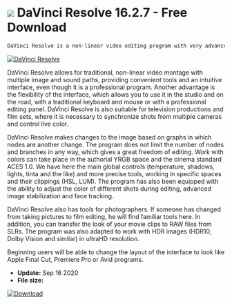 # ![](https://cdn.softexe.net/static/icon/a/davinci-resolve-8538.png) DaVinci Resolve 16.2.7 - Free Download

```sh
DaVinci Resolve is a non-linear video editing program with very advanced color control and correction tools used in Hollywood hits. The possibilities of color control in this program have already become legendary, as is the high quality of the image created in it.
```
[![DaVinci Resolve](https://gallery.dpcdn.pl/imgc/Tools/80247/g_-_420x350_1.5_-_x827ae43d-0a06-49f3-9c1d-6d6c34c2b95c.png)](https://softexe.net/win/multimedia/video/davinci-resolve:hech.html)

DaVinci Resolve allows for traditional, non-linear video montage with multiple image and sound paths, providing convenient tools and an intuitive interface, even though it is a professional program. Another advantage is the flexibility of the interface, which allows you to use it in the studio and on the road, with a traditional keyboard and mouse or with a professional editing panel. DaVinci Resolve is also suitable for television productions and film sets, where it is necessary to synchronize shots from multiple cameras and control live color.
 
 
 DaVinci Resolve makes changes to the image based on graphs in which nodes are another change. The program does not limit the number of nodes and branches in any way, which gives a great freedom of editing. Work with colors can take place in the authorial YRGB space and the cinema standard ACES 1.0. We have here the main global controls (temperature, shadows, lights, tinta and the like) and more precise tools, working in specific spaces and their clippings (HSL, LUM). The program has also been equipped with the ability to adjust the color of different shots during editing, advanced image stabilization and face tracking. 
 
 
 DaVinci Resolve also has tools for photographers. If someone has changed from taking pictures to film editing, he will find familiar tools here. In addition, you can transfer the look of your movie clips to RAW files from SLRs. The program was also adapted to work with HDR images (HDR10, Dolby Vision and similar) in ultraHD resolution. 
 
 
 Beginning users will be able to change the layout of the interface to look like Apple Final Cut, Premiere Pro or Avid programs.


- **Update:** Sep 16 2020
- **File size:** 

[![Download](https://cdn.softexe.net/static/img/download.png)](https://softexe.net/win/multimedia/video/davinci-resolve:hech.html)

